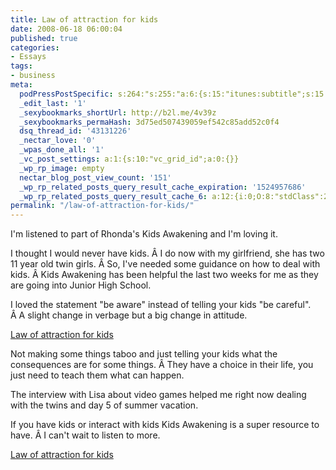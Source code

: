 ```yaml
---
title: Law of attraction for kids
date: 2008-06-18 06:00:04
published: true
categories:
- Essays
tags:
- business
meta:
  podPressPostSpecific: s:264:"s:255:"a:6:{s:15:"itunes:subtitle";s:15:"##PostExcerpt##";s:14:"itunes:summary";s:15:"##PostExcerpt##";s:15:"itunes:keywords";s:17:"##WordPressCats##";s:13:"itunes:author";s:10:"##Global##";s:15:"itunes:explicit";s:7:"Default";s:12:"itunes:block";s:7:"Default";}";";
  _edit_last: '1'
  _sexybookmarks_shortUrl: http://b2l.me/4v39z
  _sexybookmarks_permaHash: 3d75ed507439059ef542c85add52c0f4
  dsq_thread_id: '43131226'
  _nectar_love: '0'
  _wpas_done_all: '1'
  _vc_post_settings: a:1:{s:10:"vc_grid_id";a:0:{}}
  _wp_rp_image: empty
  nectar_blog_post_view_count: '151'
  _wp_rp_related_posts_query_result_cache_expiration: '1524957686'
  _wp_rp_related_posts_query_result_cache_6: a:12:{i:0;O:8:"stdClass":2:{s:7:"post_id";s:4:"1108";s:5:"score";s:17:"55.07185330295735";}i:1;O:8:"stdClass":2:{s:7:"post_id";s:3:"233";s:5:"score";s:17:"51.42504203074938";}i:2;O:8:"stdClass":2:{s:7:"post_id";s:3:"383";s:5:"score";s:17:"48.43219165976763";}i:3;O:8:"stdClass":2:{s:7:"post_id";s:4:"1373";s:5:"score";s:17:"48.25286093369918";}i:4;O:8:"stdClass":2:{s:7:"post_id";s:3:"400";s:5:"score";s:18:"44.793874772904566";}i:5;O:8:"stdClass":2:{s:7:"post_id";s:4:"4550";s:5:"score";s:17:"44.69708169127584";}i:6;O:8:"stdClass":2:{s:7:"post_id";s:4:"1285";s:5:"score";s:17:"44.69708169127584";}i:7;O:8:"stdClass":2:{s:7:"post_id";s:3:"831";s:5:"score";s:17:"44.69708169127584";}i:8;O:8:"stdClass":2:{s:7:"post_id";s:3:"393";s:5:"score";s:17:"44.69708169127584";}i:9;O:8:"stdClass":2:{s:7:"post_id";s:3:"398";s:5:"score";s:17:"42.32733642510265";}i:10;O:8:"stdClass":2:{s:7:"post_id";s:3:"356";s:5:"score";s:18:"42.022179706069586";}i:11;O:8:"stdClass":2:{s:7:"post_id";s:3:"604";s:5:"score";s:17:"41.23809553048123";}}
permalink: "/law-of-attraction-for-kids/"
---
```

I'm listened to part of Rhonda's Kids Awakening and I'm loving it.

I thought I would never have kids. Â I do now with my girlfriend, she has two 11 year old twin girls. Â So, I've needed some guidance on how to deal with kids. Â Kids Awakening has been helpful the last two weeks for me as they are going into Junior High School.

I loved the statement "be aware" instead of telling your kids "be careful". Â A slight change in verbage but a big change in attitude.

<a href="https://www.mcssl.com/SYS/?m=129164&amp;c=s" target="_blank" rel="nofollow">Law of attraction for kids</a>

Not making some things taboo and just telling your kids what the consequences are for some things. Â They have a choice in their life, you just need to teach them what can happen.

The interview with Lisa about video games helped me right now dealing with the twins and day 5 of summer vacation.

If you have kids or interact with kids Kids Awakening is a super resource to have. Â I can't wait to listen to more.

<a href="https://www.mcssl.com/SYS/?m=129164&amp;c=s" target="_blank" rel="nofollow">Law of attraction for kids</a></p>
